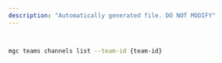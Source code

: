 ```yaml
---
description: "Automatically generated file. DO NOT MODIFY"
---
```


```bash


mgc teams channels list --team-id {team-id}

```